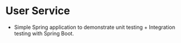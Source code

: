 # User Service

* Simple Spring application to demonstrate unit testing + Integration testing with Spring Boot.